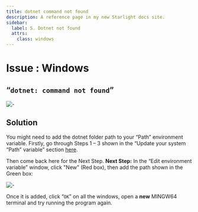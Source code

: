 ```yaml
---
title: dotnet command not found
description: A reference page in my new Starlight docs site.
sidebar:
  label: 5. Dotnet not found
  attrs:
    class: windows
---
```


<h1> Issue : Windows </h1>

## “`dotnet: command not found`”

![-](https://i.imgur.com/gzi30bu.png)

## Solution

You might need to add the dotnet folder path to your “Path” environment variable.
Firstly, go through Steps 1 – 3 shown in the “Update your system “Path” variable” section [here](/troubleshoot/windows/list/win-issue-7).

Then come back here for the Next Step.
**Next Step:** In the “Edit environment variable” window, click "New" (Red box), then add the
path shown in the Green box:

![-](https://i.imgur.com/T6wIBWt.png)

Once it is added, click “`OK`” on all the windows, open a **new** MINGW64 terminal and try running the program again.
